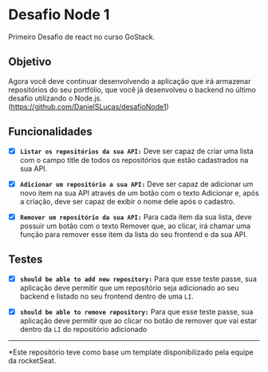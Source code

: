 # Desafio Node 1

Primeiro Desafio de react no curso GoStack.

## Objetivo

Agora você deve continuar desenvolvendo a aplicação que irá armazenar repositórios do seu portfólio, que você já desenvolveu o backend no último desafio utilizando o Node.js. (https://github.com/DanielSLucas/desafioNode1)

## Funcionalidades

-   [x] **`Listar os repositórios da sua API:`** Deve ser capaz de criar uma lista com o campo title de todos os repositórios que estão cadastrados na sua API.

-   [x] **`Adicionar um repositório a sua API:`** Deve ser capaz de adicionar um novo item na sua API através de um botão com o texto Adicionar e, após a criação, deve ser capaz de exibir o nome dele após o cadastro.

-   [x] **`Remover um repositório da sua API:`** Para cada item da sua lista, deve possuir um botão com o texto Remover que, ao clicar, irá chamar uma função para remover esse item da lista do seu frontend e da sua API.

## Testes

-   [x] **`should be able to add new repository:`** Para que esse teste passe, sua aplicação deve permitir que um repositório seja adicionado ao seu backend e listado no seu frontend dentro de uma `LI`.

-   [x] **`should be able to remove repository:`** Para que esse teste passe, sua aplicação deve permitir que ao clicar no botão de remover que vai estar dentro da `LI` do repositório adicionado

---

*Este repositório teve como base um template disponibilizado pela equipe da rocketSeat.
